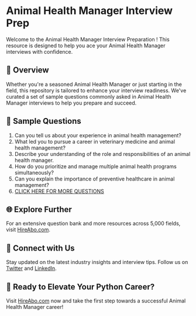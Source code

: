 # Animal Health Manager Interview Prep

Welcome to the Animal Health Manager Interview Preparation ! This resource is designed to help you ace your Animal Health Manager interviews with confidence.

## 🚀 Overview

Whether you're a seasoned Animal Health Manager or just starting in the field, this repository is tailored to enhance your interview readiness. We've curated a set of sample questions commonly asked in Animal Health Manager interviews to help you prepare and succeed.

## 📝 Sample Questions

1. Can you tell us about your experience in animal health management?
2. What led you to pursue a career in veterinary medicine and animal health management?
3. Describe your understanding of the role and responsibilities of an animal health manager.
4. How do you prioritize and manage multiple animal health programs simultaneously?
5. Can you explain the importance of preventive healthcare in animal management?
6. [CLICK HERE FOR MORE QUESTIONS](https://hireabo.com/job/24_3_0/Animal%20Health%20Manager)

## 🌐 Explore Further

For an extensive question bank and more resources across 5,000 fields, visit [HireAbo.com](https://www.hireabo.com).

## 📱 Connect with Us

Stay updated on the latest industry insights and interview tips. Follow us on [Twitter](https://twitter.com/hireabo) and [LinkedIn](https://www.linkedin.com/in/hire-abo-3609972a8/).

## 🚀 Ready to Elevate Your Python Career?

Visit [HireAbo.com](https://www.hireabo.com) now and take the first step towards a successful Animal Health Manager career!